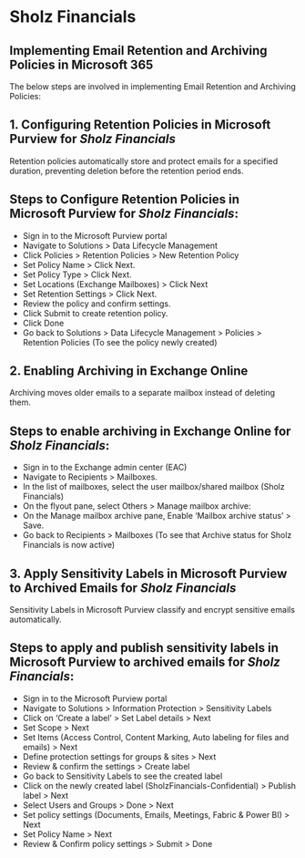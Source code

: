 # Sholz Financials

## Implementing Email Retention and Archiving Policies in Microsoft 365

The below steps are involved in implementing Email Retention and Archiving Policies:

## 1. Configuring Retention Policies in Microsoft Purview for *Sholz Financials*
Retention policies automatically store and protect emails for a specified duration, preventing deletion before the retention period ends.

## Steps to Configure Retention Policies in Microsoft Purview for *Sholz Financials*:
- Sign in to the Microsoft Purview portal
- Navigate to Solutions > Data Lifecycle Management
- Click Policies > Retention Policies > New Retention Policy
- Set Policy Name > Click Next.
- Set Policy Type > Click Next.
- Set Locations (Exchange Mailboxes) > Click Next
- Set Retention Settings > Click Next.
- Review the policy and confirm settings.
- Click Submit to create retention policy.
- Click Done
- Go back to Solutions > Data Lifecycle Management > Policies > Retention Policies (To see the policy newly created)

## 2. Enabling Archiving in Exchange Online
Archiving moves older emails to a separate mailbox instead of deleting them.

## Steps to enable archiving in Exchange Online for *Sholz Financials*:
- Sign in to the Exchange admin center (EAC) 
- Navigate to Recipients > Mailboxes.
- In the list of mailboxes, select the user mailbox/shared mailbox (Sholz Financials) 
- On the flyout pane, select Others > Manage mailbox archive:
- On the Manage mailbox archive pane, Enable ‘Mailbox archive status’ > Save.
- Go back to Recipients > Mailboxes (To see that Archive status for Sholz Financials is now active)

## 3. Apply Sensitivity Labels in Microsoft Purview to Archived Emails for *Sholz Financials*
Sensitivity Labels in Microsoft Purview classify and encrypt sensitive emails automatically.

## Steps to apply and publish sensitivity labels in Microsoft Purview to archived emails for *Sholz Financials*:
- Sign in to the Microsoft Purview portal
- Navigate to Solutions > Information Protection > Sensitivity Labels
- Click on ‘Create a label’ > Set Label details > Next
- Set Scope > Next
- Set Items (Access Control, Content Marking, Auto labeling for files and emails) > Next
- Define protection settings for groups & sites > Next
- Review & confirm the settings > Create label
- Go back to Sensitivity Labels to see the created label
- Click on the newly created label (SholzFinancials-Confidential) > Publish label > Next
- Select Users and Groups > Done > Next
- Set policy settings (Documents, Emails, Meetings, Fabric & Power BI) > Next
- Set Policy Name > Next
- Review & Confirm policy settings > Submit > Done
 


